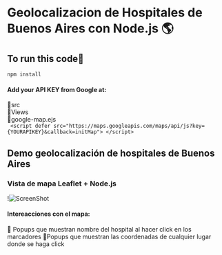 # Geolocalizacion de Hospitales de Buenos Aires con Node.js 🌎

## To run this code🚀
`npm install`

#### Add your API KEY from Google at:
📁src <br>
  📁Views<br>
    📑google-map.ejs<br>
      ` <script defer
      src="https://maps.googleapis.com/maps/api/js?key={YOURAPIKEY}&callback=initMap">
      </script>`
      
## Demo geolocalización de hospitales de Buenos Aires

### Vista de mapa Leaflet + Node.js
!![ScreenShot](https://raw.github.com/JessVel/geolocalizacion-hospitales-buenos-aires/master/src/public/images/Geolocalizacion-con-leaflet.png) 

#### Intereacciones con el mapa:
📍 Popups que muestran nombre del hospital al hacer click en los marcadores
📍Popups que muestran las coordenadas de cualquier lugar donde se haga click
